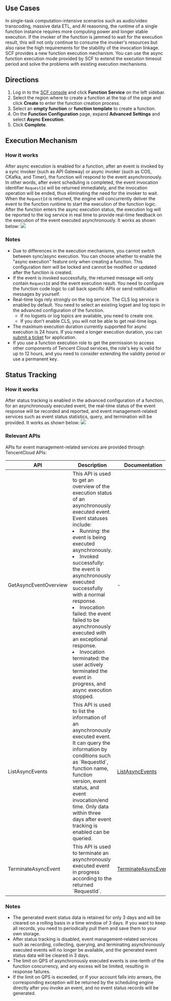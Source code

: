 ## Use Cases

In single-task computation-intensive scenarios such as audio/video transcoding, massive data ETL, and AI reasoning, the runtime of a single function instance requires more computing power and longer stable execution. If the invoker of the function is jammed to wait for the execution result, this will not only continue to consume the invoker's resources but also raise the high requirements for the stability of the invocation linkage.
SCF provides a new function execution mechanism. You can use the async function execution mode provided by SCF to extend the execution timeout period and solve the problems with existing execution mechanisms.

## Directions
1. Log in to the [SCF console](https://console.cloud.tencent.com/scf/list?rid=16&ns=default) and click **Function Service** on the left sidebar.
2. Select the region where to create a function at the top of the page and click **Create** to enter the function creation process.
3. Select an **empty function** or **function template** to create a function.
4. On the **Function Configuration** page, expand **Advanced Settings** and select **Async Execution**.
5. Click **Complete**.




## Execution Mechanism

### How it works

After async execution is enabled for a function, after an event is invoked by a sync invoker (such as API Gateway) or async invoker (such as COS, CKafka, and Timer), the function will respond to the event asynchronously.
In other words, after event scheduling is completed, the event invocation identifier `RequestId` will be returned immediately, and the invocation operation will be ended, thus eliminating the need for the invoker to wait. When the `RequestId` is returned, the engine will concurrently deliver the event to the function runtime to start the execution of the function logic. After the function enters the async execution status, the execution log will be reported to the log service in real time to provide real-time feedback on the execution of the event executed asynchronously. It works as shown below:
![](https://main.qcloudimg.com/raw/8d22b6fdda30bfab2b67f1b4955b9822.png)

### Notes

- Due to differences in the execution mechanisms, you cannot switch between sync/async execution. You can choose whether to enable the "async execution" feature only when creating a function. This configuration item will be locked and cannot be modified or updated after the function is created.
- If the event is invoked successfully, the returned message will only contain `RequestId` and the event execution result. You need to configure the function code logic to call back specific APIs or send notification messages by yourself.
- Real-time logs rely strongly on the log service. The CLS log service is enabled by default. You need to select an existing logset and log topic in the advanced configuration of the function.
  - If no logsets or log topics are available, you need to create one.
  - If you don't enable CLS, you will not be able to get real-time logs.
- The maximum execution duration currently supported for async execution is 24 hours. If you need a longer execution duration, you can [submit a ticket](https://console.cloud.tencent.com/workorder/category) for application.
- If you use a function execution role to get the permission to access other components of Tencent Cloud services, the role's key is valid for up to 12 hours, and you need to consider extending the validity period or use a permanent key.

## Status Tracking

### How it works

After status tracking is enabled in the advanced configuration of a function, for an asynchronously executed event, the real-time status of the event response will be recorded and reported, and event management-related services such as event status statistics, query, and termination will be provided. It works as shown below:
![](https://main.qcloudimg.com/raw/fd4a61d180c6c7744999abaa842dab5d.png)

### Relevant APIs

APIs for event management-related services are provided through TencentCloud APIs:

<table>
<thead>
<tr>
<th>API</th>
<th>Description</th>
<th>Documentation</th>
</tr>
</thead>
<tbody><tr>
<td>GetAsyncEventOverview</td>
<td>This API is used to get an overview of the execution status of an asynchronously executed event. Event statuses include:
<li>Running: the event is being executed asynchronously.</li>
<li>Invoked successfully: the event is asynchronously executed successfully with a normal response.</li>
<li>Invocation failed: the event failed to be asynchronously executed with an exceptional response.</li>
<li>Invocation terminated: the user actively terminated the event in progress, and async execution stopped.</li>
</td>
<td>-</td>
</tr>
<tr>
<td>ListAsyncEvents</td>
<td>This API is used to list the information of an asynchronously executed event. It can query the information by conditions such as `RequestId`, function name, function version, event status, and event invocation/end time.
<dx-alert infotype="notice" title="">
Only data within three days after event tracking is enabled can be queried.
</dx-alert>
</td>
<td><a href="https://intl.cloud.tencent.com/document/product/583/39734">ListAsyncEvents</a></td>
</tr>
<tr>
<td>TerminateAsyncEvent</td>
<td>This API is used to terminate an asynchronously executed event in progress according to the returned `RequestId`.</td>
<td><a href="https://intl.cloud.tencent.com/document/product/583/39733">TerminateAsyncEvent</a></td>
</tr>
</tbody>
</table>









### Notes

- The generated event status data is retained for only 3 days and will be cleared on a rolling basis in a time window of 3 days. If you want to keep all records, you need to periodically pull them and save them to your own storage.
- After status tracking is disabled, event management-related services such as recording, collecting, querying, and terminating asynchronously executed events will no longer be available, and the generated event status data will be cleared in 3 days.
- The limit on QPS of asynchronously executed events is one-tenth of the function concurrency, and any excess will be limited, resulting in response failures.
- If the limit on QPS is exceeded, or if your account falls into arrears, the corresponding exception will be returned by the scheduling engine directly after you invoke an event, and no event status records will be generated.


